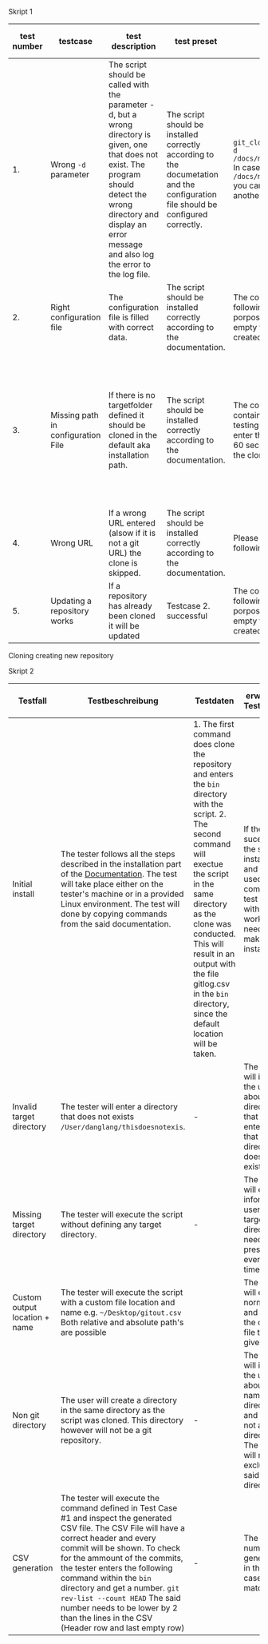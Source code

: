 Skript 1

| test number | testcase | test description | test preset | test data | expected test result | received test result | tester | testdate and test status |
| - | - | - | - | - | - | - | - | - |
| 1. | Wrong `-d` parameter | The script should be called with the parameter -d, but a wrong directory is given, one that does not exist. The program should detect the wrong directory and display an error message and also log the error to the log file. | The script should be installed correctly according to the documetation and the configuration file should be configured correctly. |  `git_clone_update_repos.sh -d /docs/myspace/gitrepository` In case this directory exists `/docs/myspace/gitrepository` you can replace it with another directory. | This should be the output: `Error path: don't exists, please create or enter the right path` | RECEIVED RESULT | TESTER | TESTDATE AND TEST STATUS |
| 2. | Right configuration file | The configuration file is filled with correct data. | The script should be installed correctly according to the documentation. | The config file should have following data for test porposes: ``` ``` To do this, a new empty folder must be created.| `All repositories cloned/updated successfull`  | RECEIVED RESULT | TESTER | TEST DATA AND TEST STATUS |
| 3. | Missing path in configuration File | If there is no targetfolder defined it should be cloned in the default aka installation path. | The script should be installed correctly according to the documentation. |  The config file should contain only this data for testing porposes: ```fff``` Please enter the keyword 'go' within 60 seconds after you staretd the clone proccess.| This message will appear: `Files will be cloned in the default repository please write "go"` There is a counter of 60 seconds. If the user don't enter the input 'go' into the console, the process will abord. | RECEIVED RESULT | TESTER | TEST DATE AND TEST STATUS |
| 4. | Wrong URL | If a wrong URL entered (alsow if it is not a git URL) the clone is skipped. | The script should be installed correctly according to the documentation. | Please configure the following config file: ```fff```| `The following URL isn't a git URL, please check and run the script again.` | RECEIVED RESULT | TESTER | TEST DATE AND TEST STATUS |
| 5. | Updating a repository works | If a repository has already been cloned it will be updated | Testcase 2.  successful | The config file should have following data for test porposes: To do this, a new empty folder must be created. | `All repositories cloned/updated successfull`| RECEIVED RESULT | TESTER | TEST DATE AND TEST STATUS | 

Cloning creating new repository


Skript 2

| Testfall | Testbeschreibung | Testdaten | erwartetes Testresultat | erhaltenes Testresultat | Tester | Testdatum und Teststatus |
|  - | - | - | - | - | - | - |
| Initial install | The tester follows all the steps described in the installation part of the [Documentation](./Betriebsdokumentation.md#Installation). The test will take place either on the tester's machine or in a provided Linux environment. The test will done by copying commands from the said documentation.| 1. The first command does clone the repository and enters the `bin` directory with the script. 2. The second command will exectue the script in the same directory as the clone was conducted. This will result in an output with the file gitlog.csv in the `bin` directory, since the default location will be taken. |  If the test is sucessfull, the script is installed and can be used in to comming test cases without any work needed to make an installation. || |
| Invalid target directory | The tester will enter a directory that does not exists `/User/danglang/thisdoesnotexis`.| - |The script will inform the user about the directory that was entered and that the directory does not exist.||
| Missing target directory | The tester will execute the script without defining any target directory.| - | The script will exit and inform the user that a target directory needs to be present at every given time. | |
| Custom output location + name | The tester will execute the script with a custom file location and name e.g. `~/Desktop/gitout.csv` Both relative and absolute path's are possible || The script will execute normally and palce the output file to the given path.||
| Non git directory | The user will create a directory in the same directory as the script was cloned. This directory however will not be a git repository. |-|  The script will inform the user about the name of the directory and that it is not a directory. The script will run, but exclude the said directory. |||
| CSV generation | The tester will execute the command defined in Test Case #1 and inspect the generated CSV file. The CSV File will have a correct header and every commit will be shown. To check for the ammount of the commits, the tester enters the following command within the `bin` directory and get a number. `git rev-list --count HEAD` The said number needs to be lower by 2 than the lines in the CSV (Header row and last empty row) | - | The two numbers generated in the test case will match. ||
